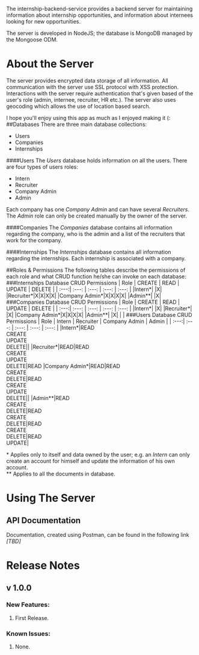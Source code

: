 The internship-backend-service provides a backend server for maintaining information about internship opportunities, and information about internees looking for new opportunities.

The server is developed in NodeJS; the database is MongoDB managed by the Mongoose ODM.

# About the Server

The server provides encrypted data storage of all information. All communication with the server use SSL protocol with XSS protection.
Interactions with the server require authentication that's given based of the user's role (admin, internee, recruiter, HR etc.).
The server also uses geocoding which allows the use of location based search.

I hope you'll enjoy using this app as much as I enjoyed making it (:
##Databases
There are three main database collections:

- Users
- Companies
- Internships

####Users
The _Users_ database holds information on all the users. There are four types of users roles:

- Intern
- Recruiter
- Company Admin
- Admin

Each company has one _Company Admin_ and can have several _Recruiters_.
The _Admin_ role can only be created manually by the owner of the server.

####Companies
The _Companies_ database contains all information regarding the company, who is the admin and a list of the recruiters that work for the company.

####Internships
The _Internships_ database contains all information regarding the internships. Each internship is associated with a company.

##Roles & Permissions
The following tables describe the permissions of each role and what CRUD function he/she can invoke on each database:
###Internships Database CRUD Permissions
| Role | CREATE | READ | UPDATE | DELETE |
| :---:| :---: | :---: | :---: | :---: |
|Intern\*| |X|
|Recruiter\*|X|X|X|X|
|Company Admin\*|X|X|X|X|
|Admin\*\*| |X|
###Companies Database CRUD Permissions
| Role | CREATE | READ | UPDATE | DELETE |
| :---:| :---: | :---: | :---: | :---: |
|Intern\*| |X|
|Recruiter\*| |X|
|Company Admin\*|X|X|X|X|
|Admin\*\*| |X| | |
###Users Database CRUD Permissions
| Role | Intern | Recruiter | Company Admin | Admin |
| :---:| :---: | :---: | :---: | :---: |
|Intern\*|READ<br>CREATE<br>UPDATE<br>DELETE||
|Recruiter\*|READ|READ<br>CREATE<br>UPDATE<br>DELETE|READ
|Company Admin\*|READ|READ<br>CREATE<br>DELETE|READ<br>CREATE<br>UPDATE<br>DELETE||
|Admin\*\*|READ<br>CREATE<br>DELETE|READ<br>CREATE<br>DELETE|READ<br>CREATE<br>DELETE|READ<br>UPDATE|

\* Applies only to itself and data owned by the user; e.g. an _Intern_ can only create an account for himself and update the information of his own account.  
\*\* Applies to all the documents in database.

# Using The Server

## API Documentation

Documentation, created using Postman, can be found in the following link _[TBD]_

# Release Notes

## v 1.0.0

### New Features:

1. First Release.

### Known Issues:

1. None.
